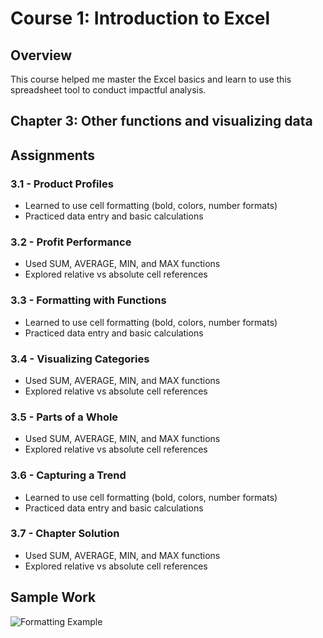 # Course 1: Introduction to Excel

## Overview
This course helped me master the Excel basics and learn to use this spreadsheet tool to conduct impactful analysis.

## Chapter 3: Other functions and visualizing data

## Assignments
### 3.1 - Product Profiles
- Learned to use cell formatting (bold, colors, number formats)
- Practiced data entry and basic calculations

### 3.2 - Profit Performance
- Used SUM, AVERAGE, MIN, and MAX functions
- Explored relative vs absolute cell references

### 3.3 - Formatting with Functions
- Learned to use cell formatting (bold, colors, number formats)
- Practiced data entry and basic calculations

### 3.4 - Visualizing Categories
- Used SUM, AVERAGE, MIN, and MAX functions
- Explored relative vs absolute cell references

### 3.5 - Parts of a Whole
- Used SUM, AVERAGE, MIN, and MAX functions
- Explored relative vs absolute cell references

### 3.6 - Capturing a Trend
- Learned to use cell formatting (bold, colors, number formats)
- Practiced data entry and basic calculations

### 3.7 - Chapter Solution
- Used SUM, AVERAGE, MIN, and MAX functions
- Explored relative vs absolute cell references

## Sample Work
![Formatting Example](./screenshots/formatting_example.png)
